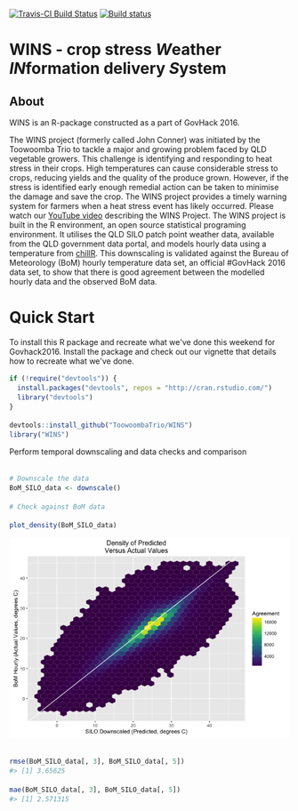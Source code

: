 
<!-- README.md is generated from README.Rmd. Please edit that file -->
[![Travis-CI Build Status](https://travis-ci.org/ToowoombaTrio/WINS.svg?branch=master)](https://travis-ci.org/ToowoombaTrio/WINS) [![Build status](https://ci.appveyor.com/api/projects/status/sk5u0cff46v4c3ou/branch/master?svg=true)](https://ci.appveyor.com/project/adamhsparks/john-conner/branch/master)

WINS - crop stress *W*eather *IN*formation delivery *S*ystem
============================================================

About
-----

WINS is an R-package constructed as a part of GovHack 2016.

The WINS project (formerly called John Conner) was initiated by the Toowoomba Trio to tackle a major and growing problem faced by QLD vegetable growers. This challenge is identifying and responding to heat stress in their crops. High temperatures can cause considerable stress to crops, reducing yields and the quality of the produce grown. However, if the stress is identified early enough remedial action can be taken to minimise the damage and save the crop. The WINS project provides a timely warning system for farmers when a heat stress event has likely occurred. Please watch our [YouTube video](https://m.youtube.com/watch?v=yECTDHx794E%20https://github.com/ToowoombaTrio/WINS) describing the WINS Project. The WINS project is built in the R environment, an open source statistical programing environment. It utilises the QLD SILO patch point weather data, available from the QLD government data portal, and models hourly data using a temperature from [chillR](https://www.google.com.au/url?sa=t&rct=j&q=&esrc=s&source=web&cd=1&cad=rja&uact=8&ved=0ahUKEwiuzaPjw53OAhXHHZQKHTWSCO8QFggdMAA&url=https%3A%2F%2Fcran.r-project.org%2Fpackage%3DchillR&usg=AFQjCNEIRLgNXIVRHBXk0sqkM9Z1RiR_qw&sig2=nze6usBjw95mnsgL7u0vdQ). This downscaling is validated against the Bureau of Meteorology (BoM) hourly temperature data set, an official \#GovHack 2016 data set, to show that there is good agreement between the modelled hourly data and the observed BoM data.

Quick Start
===========

To install this R package and recreate what we've done this weekend for Govhack2016. Install the package and check out our vignette that details how to recreate what we've done.

``` r
if (!require("devtools")) {
  install.packages("devtools", repos = "http://cran.rstudio.com/") 
  library("devtools")
}

devtools::install_github("ToowoombaTrio/WINS")
library("WINS")
```

Perform temporal downscaling and data checks and comparison

``` r

# Downscale the data
BoM_SILO_data <- downscale()

# Check against BoM data

plot_density(BoM_SILO_data)
```

![](README-unnamed-chunk-4-1.png)

``` r

rmse(BoM_SILO_data[, 3], BoM_SILO_data[, 5])
#> [1] 3.65625

mae(BoM_SILO_data[, 3], BoM_SILO_data[, 5])
#> [1] 2.571315
```
